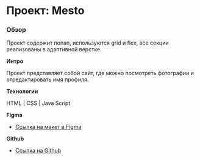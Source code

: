 # Проект: Mesto

### Обзор
Проект содержит попап, используются grid и flex, все секции реализованы в адаптивной верстке. 

**Интро**

Проект представляет собой сайт, где можно посмотреть фотографии и отредактировать имя профиля. 

**Технологии**

HTML | CSS | Java Script

**Figma**

* [Ссылка на макет в Figma](https://www.figma.com/file/2cn9N9jSkmxD84oJik7xL7/JavaScript.-Sprint-4?node-id=28212%3A2&t=nWfzsAjcbeFZ9TPK-0)

**Github**

* [Ссылка на Github](https://alina21-011.github.io/mesto/)
